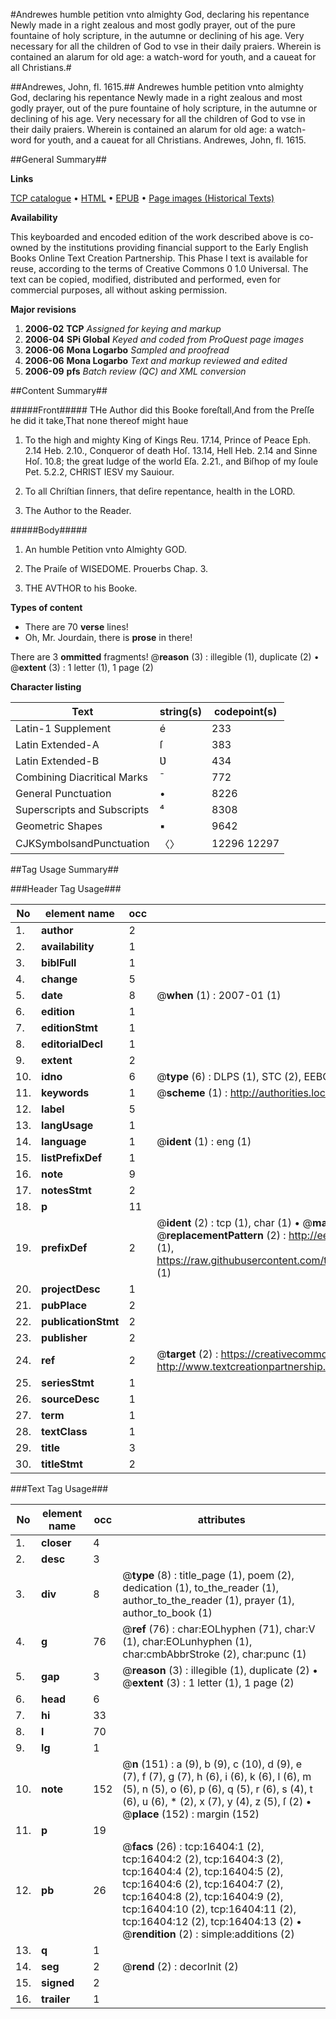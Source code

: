 #Andrewes humble petition vnto almighty God, declaring his repentance Newly made in a right zealous and most godly prayer, out of the pure fountaine of holy scripture, in the autumne or declining of his age. Very necessary for all the children of God to vse in their daily praiers. Wherein is contained an alarum for old age: a watch-word for youth, and a caueat for all Christians.#

##Andrewes, John, fl. 1615.##
Andrewes humble petition vnto almighty God, declaring his repentance Newly made in a right zealous and most godly prayer, out of the pure fountaine of holy scripture, in the autumne or declining of his age. Very necessary for all the children of God to vse in their daily praiers. Wherein is contained an alarum for old age: a watch-word for youth, and a caueat for all Christians.
Andrewes, John, fl. 1615.

##General Summary##

**Links**

[TCP catalogue](http://www.ota.ox.ac.uk/tcp/)  • 
[HTML](http://tei.it.ox.ac.uk/tcp/Texts-HTML/free/A19/A19467.html)  • 
[EPUB](http://tei.it.ox.ac.uk/tcp/Texts-EPUB/free/A19/A19467.epub) • 
[Page images (Historical Texts)](https://data.historicaltexts.jisc.ac.uk/view?pubId=eebo-99851144e&pageId=eebo-99851144e-16404-1)

**Availability**

This keyboarded and encoded edition of the
	       work described above is co-owned by the institutions
	       providing financial support to the Early English Books
	       Online Text Creation Partnership. This Phase I text is
	       available for reuse, according to the terms of Creative
	       Commons 0 1.0 Universal. The text can be copied,
	       modified, distributed and performed, even for
	       commercial purposes, all without asking permission.

**Major revisions**

1. __2006-02__ __TCP__ *Assigned for keying and markup*
1. __2006-04__ __SPi Global__ *Keyed and coded from ProQuest page images*
1. __2006-06__ __Mona Logarbo__ *Sampled and proofread*
1. __2006-06__ __Mona Logarbo__ *Text and markup reviewed and edited*
1. __2006-09__ __pfs__ *Batch review (QC) and XML conversion*

##Content Summary##

#####Front#####
THe Author did this Booke foreſtall,And from the Preſſe he did it take,That none thereof might haue 
1. To the high and mighty King of Kings Reu. 17.14, Prince of Peace Eph. 2.14 Heb. 2.10., Conqueror of death Hoſ. 13.14, Hell Heb. 2.14 and Sinne Hoſ. 10.8; the great Iudge of the world Eſa. 2.21., and Biſhop of my ſoule Pet. 5.2.2, CHRIST IESV my Sauiour.

1. To all Chriſtian ſinners, that deſire repentance, health in the LORD.

1. The Author to the Reader.

#####Body#####

1. An humble Petition vnto Almighty GOD.

1. The Praiſe of WISEDOME. Prouerbs Chap. 3.

1. THE AVTHOR to his Booke.

**Types of content**

  * There are 70 **verse** lines!
  * Oh, Mr. Jourdain, there is **prose** in there!

There are 3 **ommitted** fragments! 
 @__reason__ (3) : illegible (1), duplicate (2)  •  @__extent__ (3) : 1 letter (1), 1 page (2)

**Character listing**


|Text|string(s)|codepoint(s)|
|---|---|---|
|Latin-1 Supplement|é|233|
|Latin Extended-A|ſ|383|
|Latin Extended-B|Ʋ|434|
|Combining             Diacritical Marks|̄|772|
|General Punctuation|•|8226|
|Superscripts             and Subscripts|⁴|8308|
|Geometric Shapes|▪|9642|
|CJKSymbolsandPunctuation|〈〉|12296 12297|

##Tag Usage Summary##

###Header Tag Usage###

|No|element name|occ|attributes|
|---|---|---|---|
|1.|__author__|2||
|2.|__availability__|1||
|3.|__biblFull__|1||
|4.|__change__|5||
|5.|__date__|8| @__when__ (1) : 2007-01 (1)|
|6.|__edition__|1||
|7.|__editionStmt__|1||
|8.|__editorialDecl__|1||
|9.|__extent__|2||
|10.|__idno__|6| @__type__ (6) : DLPS (1), STC (2), EEBO-CITATION (1), PROQUEST (1), VID (1)|
|11.|__keywords__|1| @__scheme__ (1) : http://authorities.loc.gov/ (1)|
|12.|__label__|5||
|13.|__langUsage__|1||
|14.|__language__|1| @__ident__ (1) : eng (1)|
|15.|__listPrefixDef__|1||
|16.|__note__|9||
|17.|__notesStmt__|2||
|18.|__p__|11||
|19.|__prefixDef__|2| @__ident__ (2) : tcp (1), char (1)  •  @__matchPattern__ (2) : ([0-9\-]+):([0-9IVX]+) (1), (.+) (1)  •  @__replacementPattern__ (2) : http://eebo.chadwyck.com/downloadtiff?vid=$1&page=$2 (1), https://raw.githubusercontent.com/textcreationpartnership/Texts/master/tcpchars.xml#$1 (1)|
|20.|__projectDesc__|1||
|21.|__pubPlace__|2||
|22.|__publicationStmt__|2||
|23.|__publisher__|2||
|24.|__ref__|2| @__target__ (2) : https://creativecommons.org/publicdomain/zero/1.0/ (1), http://www.textcreationpartnership.org/docs/. (1)|
|25.|__seriesStmt__|1||
|26.|__sourceDesc__|1||
|27.|__term__|1||
|28.|__textClass__|1||
|29.|__title__|3||
|30.|__titleStmt__|2||


###Text Tag Usage###

|No|element name|occ|attributes|
|---|---|---|---|
|1.|__closer__|4||
|2.|__desc__|3||
|3.|__div__|8| @__type__ (8) : title_page (1), poem (2), dedication (1), to_the_reader (1), author_to_the_reader (1), prayer (1), author_to_book (1)|
|4.|__g__|76| @__ref__ (76) : char:EOLhyphen (71), char:V (1), char:EOLunhyphen (1), char:cmbAbbrStroke (2), char:punc (1)|
|5.|__gap__|3| @__reason__ (3) : illegible (1), duplicate (2)  •  @__extent__ (3) : 1 letter (1), 1 page (2)|
|6.|__head__|6||
|7.|__hi__|33||
|8.|__l__|70||
|9.|__lg__|1||
|10.|__note__|152| @__n__ (151) : a (9), b (9), c (10), d (9), e (7), f (7), g (7), h (6), i (6), k (6), l (6), m (5), n (5), o (6), p (6), q (5), r (6), s (4), t (6), u (6), * (2), x (7), y (4), z (5), ſ (2)  •  @__place__ (152) : margin (152)|
|11.|__p__|19||
|12.|__pb__|26| @__facs__ (26) : tcp:16404:1 (2), tcp:16404:2 (2), tcp:16404:3 (2), tcp:16404:4 (2), tcp:16404:5 (2), tcp:16404:6 (2), tcp:16404:7 (2), tcp:16404:8 (2), tcp:16404:9 (2), tcp:16404:10 (2), tcp:16404:11 (2), tcp:16404:12 (2), tcp:16404:13 (2)  •  @__rendition__ (2) : simple:additions (2)|
|13.|__q__|1||
|14.|__seg__|2| @__rend__ (2) : decorInit (2)|
|15.|__signed__|2||
|16.|__trailer__|1||
